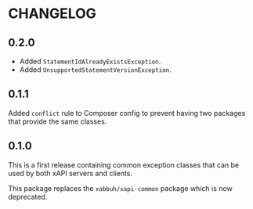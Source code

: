 CHANGELOG
=========

0.2.0
-----

* Added `StatementIdAlreadyExistsException`.
* Added `UnsupportedStatementVersionException`.

0.1.1
-----

Added `conflict` rule to Composer config to prevent having two packages that
provide the same classes.

0.1.0
-----

This is a first release containing common exception classes that can be used by
both xAPI servers and clients.

This package replaces the `xabbuh/xapi-common` package which is now deprecated.
